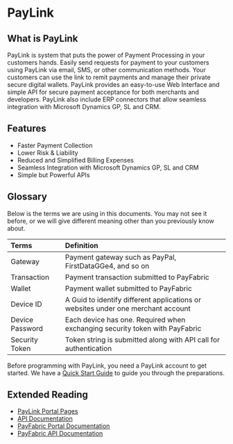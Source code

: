 PayLink
=======

What is PayLink
---------------

PayLink is system that puts the power of Payment Processing in your customers hands.  Easily send requests for payment to your customers using PayLink via email, SMS, or other communication methods.  Your customers can use the link to remit payments and manage their private secure digital wallets.  PayLink provides an easy-to-use Web Interface and simple API for secure payment acceptance for both merchants and developers.  PayLink also include ERP connectors that allow seamless integration with Microsoft Dynamics GP, SL and CRM.

Features
--------

* Faster Payment Collection
* Lower Risk & Liability
* Reduced and Simplified Billing Expenses
* Seamless Integration with Microsoft Dynamics GP, SL and CRM
* Simple but Powerful APIs


Glossary
--------

Below is the terms we are using in this documents. You may not see it before, or we will give different meaning other than you previously know about.

| Terms        | Definition| 
| :-------------|:-------------| 
| Gateway | Payment gateway such as PayPal, FirstDataGGe4, and so on | 
| Transaction | Payment transaction submitted to PayFabric | 
| Wallet | Payment wallet submitted to PayFabric |
| Device ID | A Guid to identify different applications or websites under one merchant account |  
| Device Password | Each device has one. Required when exchanging security token with PayFabric |  
| Security Token | Token string is submitted along with API call for authentication |


Before programming with PayLink, you need a PayLink account to get started. We have a [Quick Start Guide](Sections/Quick%20Start%20Guide.md) to guide you through the preparations. 

Extended Reading
----------------

* [PayLink Portal Pages](Sections/Features.md)
* [API Documentation](https://github.com/PayLink/APIs)
* [PayFabric Portal Documentation](https://github.com/PayFabric/Portal)
* [PayFabric API Documentation](https://github.com/PayFabric/APIs)

